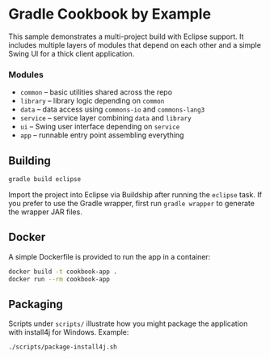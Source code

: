 # Gradle Cookbook by Example

This sample demonstrates a multi-project build with Eclipse support.
It includes multiple layers of modules that depend on each other
and a simple Swing UI for a thick client application.

### Modules

- `common` – basic utilities shared across the repo
- `library` – library logic depending on `common`
- `data` – data access using `commons-io` and `commons-lang3`
- `service` – service layer combining `data` and `library`
- `ui` – Swing user interface depending on `service`
- `app` – runnable entry point assembling everything

## Building

```bash
gradle build eclipse
```

Import the project into Eclipse via Buildship after running the `eclipse` task.
If you prefer to use the Gradle wrapper, first run `gradle wrapper` to
generate the wrapper JAR files.

## Docker

A simple Dockerfile is provided to run the app in a container:

```bash
docker build -t cookbook-app .
docker run --rm cookbook-app
```

## Packaging

Scripts under `scripts/` illustrate how you might package the application
with install4j for Windows. Example:

```bash
./scripts/package-install4j.sh
```
